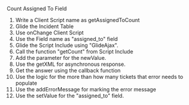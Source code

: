 Count Assigned To Field

1. Write a Client Script name as getAssignedToCount
2. Glide the Incident Table
3. Use onChange Client Script
4. Use the Field name as "assigned_to" field
5. Glide the Script Include using "GlideAjax".
6. Call the function "getCount" from Script Include
7. Add the parameter for the newValue.
8. Use the getXML for asynchronous response.
9. Get the answer using the callback function
10. Use the logic for the more than how many tickets that error needs to populate
11. Use the addErrorMessage for marking the error message
12. Use the setValue for the "assigned_to" field.
